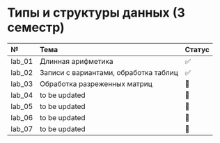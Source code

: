 # Типы и структуры данных (3 семестр)

| №      | Тема                                  | Статус                |
|:------ |:--------------------------------------|:----------------------|
| lab_01 | Длинная арифметика                    | :white_check_mark:    |
| lab_02 | Записи с вариантами, обработка таблиц | :white_check_mark:    |
| lab_03 | Обработка разреженных матриц          | :white_square_button: |
| lab_04 | to be updated                         | :white_square_button: |
| lab_05 | to be updated                         | :white_square_button: |
| lab_06 | to be updated                         | :white_square_button: |
| lab_07 | to be updated                         | :white_square_button: |
